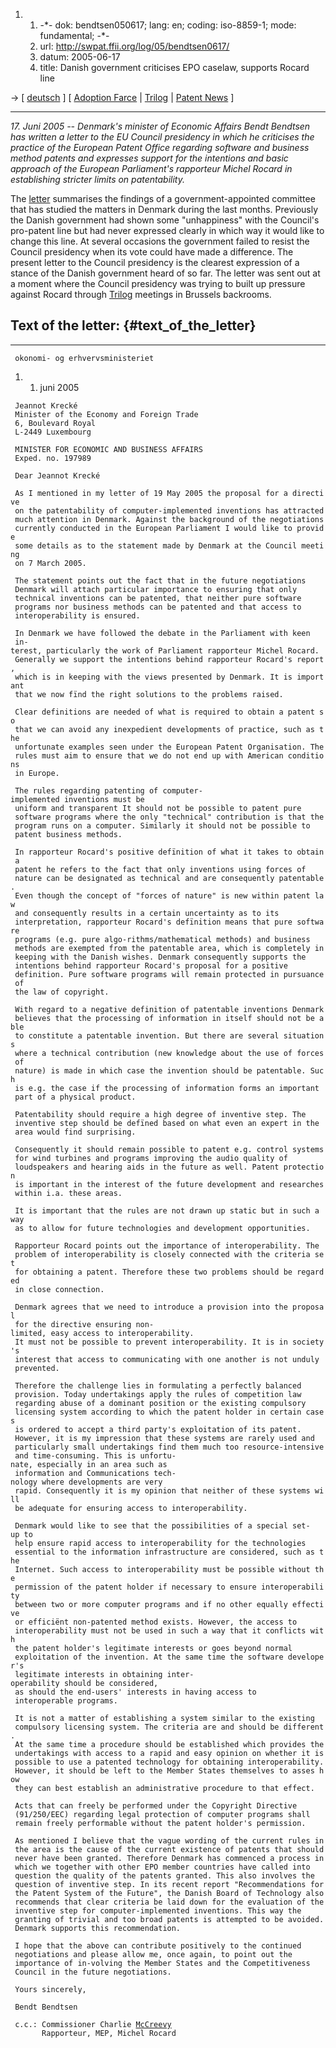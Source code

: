 1.  1.  -\*- dok: bendtsen050617; lang: en; coding: iso-8859-1; mode:
        fundamental; -\*-
    2.  url: <http://swpat.ffii.org/log/05/bendtsen0617/>
    3.  datum: 2005-06-17
    4.  title: Danish government criticises EPO caselaw, supports Rocard
        line

-\> \[ [ deutsch](Bendtsen050617De "wikilink") \] \[ [ Adoption
Farce](Cons050307En "wikilink") \| [ Trilog](Trilog0506En "wikilink") \|
[ Patent News](SwpatcninoEn "wikilink") \]

------------------------------------------------------------------------

*17. Juni 2005 \-- Denmark\'s minister of Economic Affairs Bendt
Bendtsen has written a letter to the EU Council presidency in which he
criticises the practice of the European Patent Office regarding software
and business method patents and expresses support for the intentions and
basic approach of the European Parliament\'s rapporteur Michel Rocard in
establishing stricter limits on patentability.*

The [letter](http://swpat.ffii.org/log/05/bendtsen0617/ "wikilink")
summarises the findings of a government-appointed committee that has
studied the matters in Denmark during the last months. Previously the
Danish government had shown some \"unhappiness\" with the Council\'s
pro-patent line but had never expressed clearly in which way it would
like to change this line. At several occasions the government failed to
resist the Council presidency when its vote could have made a
difference. The present letter to the Council presidency is the clearest
expression of a stance of the Danish government heard of so far. The
letter was sent out at a moment where the Council presidency was trying
to built up pressure against Rocard through [
Trilog](Trilog0506En "wikilink") meetings in Brussels backrooms.

## Text of the letter: {#text_of_the_letter}

------------------------------------------------------------------------

` okonomi- og erhvervsministeriet`

1.  1.  juni 2005

` Jeannot Krecké`\
` Minister of the Economy and Foreign Trade`\
` 6, Boulevard Royal`\
` L-2449 Luxembourg`

` MINISTER FOR ECONOMIC AND BUSINESS AFFAIRS`\
` Exped. no. 197989`

` Dear Jeannot Krecké`

` As I mentioned in my letter of 19 May 2005 the proposal for a directive`\
` on the patentability of computer-implemented inventions has attracted`\
` much attention in Denmark. Against the background of the negotiations`\
` currently conducted in the European Parliament I would like to provide`\
` some details as to the statement made by Denmark at the Council meeting`\
` on 7 March 2005.`

` The statement points out the fact that in the future negotiations`\
` Denmark will attach particular importance to ensuring that only`\
` technical inven­tions can be patented, that neither pure software`\
` programs nor business methods can be patented and that access to`\
` interoperability is ensured.`

` In Denmark we have followed the debate in the Parliament with keen`\
` in­terest, particularly the work of Parliament rapporteur Michel Rocard.`\
` Generally we support the intentions behind rapporteur Rocard's report,`\
` which is in keeping with the views presented by Denmark. It is important`\
` that we now fïnd the right solutions to the problems raised.`

` Clear definitions are needed of what is required to obtain a patent so`\
` that we can avoid any inexpedient developments of practice, such as the`\
` unfortunate examples seen under the European Patent Organisation. The`\
` rules must aim to ensure that we do not end up with American conditions`\
` in Europe.`

` The rules regarding patenting of computer-implemented inventions must be`\
` uniform and transparent It should not be possible to patent pure`\
` soft­ware programs where the only "technical" contribution is that the`\
` pro­gram runs on a computer. Similarly it should not be possible to`\
` patent business methods.`

` In rapporteur Rocard's positive defïnition of what it takes to obtain a`\
` pat­ent he refers to the fact that only inventions using forces of`\
` nature can be designated as technical and are consequently patentable.`\
` Even though the concept of "forces of nature" is new within patent law`\
` and consequently results in a certain uncertainty as to its`\
` interpretation, rapporteur Rocard's defïnition means that pure software`\
` programs (e.g. pure algo-rithms/mathematical methods) and business`\
` methods are exempted from the patentable area, which is completely in`\
` keeping with the Danish wishes. Denmark consequently supports the`\
` intentions behind rapporteur Rocard's proposal for a positive`\
` definition. Pure software programs will remain protected in pursuance of`\
` the law of copyright.`

` With regard to a negative definition of patentable inventions Denmark`\
` believes that the processing of information in itself should not be able`\
` to constitute a patentable invention. But there are several situations`\
` where a technical contribution (new knowledge about the use of forces of`\
` nature) is made in which case the invention should be patentable. Such`\
` is e.g. the case if the processing of information forms an important`\
` part of a physical product.`

` Patentability should require a high degree of inventive step. The`\
` inventive step should be defïned based on what even an expert in the`\
` area would find surprising.`

` Consequently it should remain possible to patent e.g. control systems`\
` for wind turbines and programs improving the audio quality of`\
` loudspeakers and hearing aids in the future as well. Patent protection`\
` is important in the interest of the future development and researches`\
` within i.a. these areas.`

` It is important that the rules are not drawn up static but in such a way`\
` as to allow for future technologies and development opportunities.`

` Rapporteur Rocard points out the importance of interoperability. The`\
` problem of interoperability is closely connected with the criteria set`\
` for obtaining a patent. Therefore these two problems should be regarded`\
` in close connection.`

` Denmark agrees that we need to introduce a provision into the proposal`\
` for the directive ensuring non-limited, easy access to interoperability.`\
` It must not be possible to prevent interoperability. It is in society's`\
` interest that access to communicating with one another is not unduly`\
` prevented.`

` Therefore the challenge lies in formulating a perfectly balanced`\
` provision. Today undertakings apply the rules of competition law`\
` regarding abuse of a dominant position or the existing compulsory`\
` licensing system according to which the patent holder in certain cases`\
` is ordered to accept a third party's exploitation of its patent.`\
` However, it is my impression that these systems are rarely used and`\
` particularly small undertakings find them much too resource-intensive`\
` and time-consuming. This is unfortu-nate, especially in an area such as`\
` information and Communications tech-nology where developments are very`\
` rapid. Consequently it is my opinion that neither of these systems will`\
` be adequate for ensuring access to interoperability.`

` Denmark would like to see that the possibilities of a special set-up to`\
` help ensure rapid access to interoperability for the technologies`\
` essential to the information infrastructure are considered, such as the`\
` Internet. Such access to interoperability must be possible without the`\
` permission of the patent holder if necessary to ensure interoperability`\
` between two or more computer programs and if no other equally effective`\
` or efficiënt non-patented method exists. However, the access to`\
` interoperability must not be used in such a way that it conflicts with`\
` the patent holder's legitimate interests or goes beyond normal`\
` exploitation of the invention. At the same time the software developer's`\
` legitimate interests in obtaining inter­operability should be considered,`\
` as should the end-users' interests in having access to`\
` interoperable programs.`

` It is not a matter of establishing a system similar to the existing`\
` compulsory licensing system. The criteria are and should be different.`\
` At the same time a procedure should be established which provides the`\
` undertakings with access to a rapid and easy opinion on whether it is`\
` possible to use a patented technology for obtaining interoperability.`\
` However, it should be left to the Member States themselves to asses how`\
` they can best establish an administrative procedure to that effect.`

` Acts that can freely be performed under the Copyright Directive`\
` (91/250/EEC) regarding legal protection of computer programs shall`\
` remain freely performable without the patent holder's permission.`

` As mentioned I believe that the vague wording of the current rules in`\
` the area is the cause of the current existence of patents that should`\
` never have been granted. Therefore Denmark has commenced a process in`\
` which we together with other EPO member countries have called into`\
` question the quality of the patents granted. This also involves the`\
` question of inventive step. In its recent report "Recommendations for`\
` the Patent System of the Future", the Danish Board of Technology also`\
` recommends that clear criteria be laid down for the evaluation of the`\
` inventive step for computer-implemented inventions. This way the`\
` granting of trivial and too broad patents is attempted to be avoided.`\
` Denmark supports this recommendation.`

` I hope that the above can contribute positively to the continued`\
` negotiations and please allow me, once again, to point out the`\
` importance of in-volving the Member States and the Competitiveness`\
` Council in the future negotiations.`

` Yours sincerely,`

` Bendt Bendtsen`

` c.c.: Commissioner Charlie `[`McCreevy`](McCreevy "wikilink")\
`       Rapporteur, MEP, Michel Rocard `
